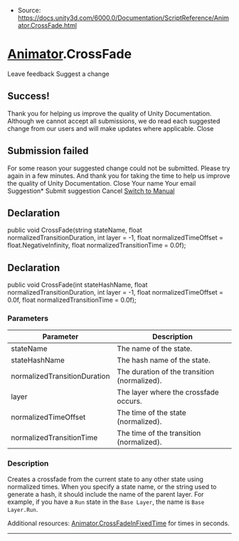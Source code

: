 * Source: https://docs.unity3d.com/6000.0/Documentation/ScriptReference/Animator.CrossFade.html

#  [Animator](https://docs.unity3d.com/6000.0/Documentation/ScriptReference/Animator.html).CrossFade
Leave feedback
Suggest a change
## Success!
Thank you for helping us improve the quality of Unity Documentation. Although we cannot accept all submissions, we do read each suggested change from our users and will make updates where applicable.
Close
## Submission failed
For some reason your suggested change could not be submitted. Please <a>try again</a> in a few minutes. And thank you for taking the time to help us improve the quality of Unity Documentation.
Close
Your name Your email Suggestion* Submit suggestion
Cancel
[Switch to Manual](https://docs.unity3d.com/6000.0/Documentation/Manual/class-Animator.html "Go to Animator Component in the Manual")
## Declaration
public void CrossFade(string stateName, float normalizedTransitionDuration, int layer = -1, float normalizedTimeOffset = float.NegativeInfinity, float normalizedTransitionTime = 0.0f); 
## Declaration
public void CrossFade(int stateHashName, float normalizedTransitionDuration, int layer = -1, float normalizedTimeOffset = 0.0f, float normalizedTransitionTime = 0.0f); 
### Parameters
Parameter | Description  
---|---  
stateName | The name of the state.  
stateHashName | The hash name of the state.  
normalizedTransitionDuration | The duration of the transition (normalized).  
layer | The layer where the crossfade occurs.  
normalizedTimeOffset | The time of the state (normalized).  
normalizedTransitionTime | The time of the transition (normalized).  
### Description
Creates a crossfade from the current state to any other state using normalized times.
When you specify a state name, or the string used to generate a hash, it should include the name of the parent layer. For example, if you have a `Run` state in the `Base Layer`, the name is `Base Layer.Run`.  
  
Additional resources: [Animator.CrossFadeInFixedTime](https://docs.unity3d.com/6000.0/Documentation/ScriptReference/Animator.CrossFadeInFixedTime.html) for times in seconds.
* * *
